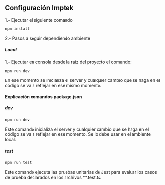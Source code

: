 ## Configuración Imptek

1.- Ejecutar el siguiente comando
```bash
npm install
```
2.- Pasos a seguir dependiendo ambiente

##### Local
1.- Ejecutar en consola desde la raíz del proyecto el comando:
```bash
npm run dev
```
En ese momento se inicializa el server y cualquier cambio que se haga en el código se va a reflejar en ese mismo momento.

#### Explicación comandos package.json

##### dev
```bash
npm run dev
```
Este comando inicializa el server y cualquier cambio que se haga en el código se va a reflejar en ese momento. Se lo debe usar en el ambiente local.

##### test
```bash
npm run test
```
Este comando ejecuta las pruebas unitarias de Jest para evaluar los casos de prueba declarados en los archivos **.test.ts.


